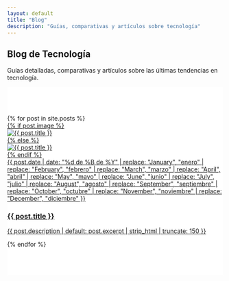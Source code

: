 ```yaml
---
layout: default
title: "Blog"
description: "Guías, comparativas y artículos sobre tecnología"
---
```


<section class="hero">
  <div class="container">
    <div class="hero-content-single">
      <h1 class="hero-title">Blog de <span class="highlight">Tecnología</span></h1>
      <p class="hero-subtitle">Guías detalladas, comparativas y artículos sobre las últimas tendencias en tecnología.</p>
    </div>
  </div>
</section>

<section class="content-section" style="background: white; padding: 4rem 0;">
  <div class="container">
    <div class="posts-grid">
      {% for post in site.posts %}
      <a href="{{ post.url | relative_url }}" class="post-card-link">
        <article class="post-card">
          {% if post.image %}
          <div class="post-image">
            <img src="{{ post.image }}" alt="{{ post.title }}" loading="lazy">
          </div>
          {% else %}
          <div class="post-image">
            <img src="https://images.unsplash.com/photo-1498050108023-c5249f4df085?w=600&h=400&fit=crop&auto=format" alt="{{ post.title }}" loading="lazy">
          </div>
          {% endif %}
          <div class="post-content">
            <div class="post-meta">
              <span class="post-date">{{ post.date | date: "%d de %B de %Y" | replace: "January", "enero" | replace: "February", "febrero" | replace: "March", "marzo" | replace: "April", "abril" | replace: "May", "mayo" | replace: "June", "junio" | replace: "July", "julio" | replace: "August", "agosto" | replace: "September", "septiembre" | replace: "October", "octubre" | replace: "November", "noviembre" | replace: "December", "diciembre" }}</span>
            </div>
            <h3>{{ post.title }}</h3>
            <p>{{ post.description | default: post.excerpt | strip_html | truncate: 150 }}</p>
          </div>
        </article>
      </a>
      {% endfor %}
    </div>
  </div>
</section>

